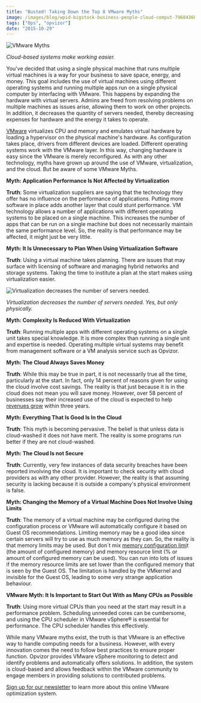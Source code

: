 ```yaml
---
title: "Busted! Taking Down the Top 8 VMware Myths"
image: /images/blog/wpid-bigstock-business-people-cloud-comput-79684360-1.jpg
tags: ["Ops", "opvizor"]
date: "2015-10-29"
---
```


![VMware Myths](/images/blog/wpid-bigstock-business-people-cloud-comput-79684360-1.jpg)

_Cloud-based systems make working easier._

You've decided that using a single physical machine that runs multiple virtual machines is a way for your business to save space, energy, and money. This goal includes the use of virtual machines using different operating systems and running multiple apps run on a single physical computer by interfacing with VMware. This happens by expanding the hardware with virtual servers. Admins are freed from resolving problems on multiple machines as issues arise, allowing them to work on other projects. In addition, it decreases the quantity of servers needed, thereby decreasing expenses for hardware and the energy it takes to operate.

[VMware](http://www.forbes.com/sites/janakirammsv/2015/09/24/five-strategic-acquisitions-that-reshaped-vmware/ "VMware") virtualizes CPU and memory and emulates virtual hardware by loading a hypervisor on the physical machine's hardware. As configuration takes place, drivers from different devices are loaded. Different operating systems work with the VMware layer. In this way, changing hardware is easy since the VMware is merely reconfigured. As with any other technology, myths have grown up around the use of VMware, virtualization, and the cloud. But be aware of some VMware Myths.

**Myth: Application Performance Is Not Affected by Virtualization**

**Truth**: Some virtualization suppliers are saying that the technology they offer has no influence on the performance of applications. Putting more software in place adds another layer that could stunt performance. VM technology allows a number of applications with different operating systems to be placed on a single machine. This increases the number of apps that can be run on a single machine but does not necessarily maintain the same performance level. So, the reality is that performance may be affected, it might just be very little.

**Myth: It Is Unnecessary to Plan When Using Virtualization Software**

**Truth**: Using a virtual machine takes planning. There are issues that may surface with licensing of software and managing hybrid networks and storage systems. Taking the time to institute a plan at the start makes using virtualization easier.

![Virtualization decreases the number of servers needed.](/images/blog/wpid-bigstock-Network-Computer-Server-6256347.jpg)

_Virtualization decreases the number of servers needed. Yes, but only physically._

**Myth: Complexity Is Reduced With Virtualization**

**Truth**: Running multiple apps with different operating systems on a single unit takes special knowledge. It is more complex than running a single unit and expertise is needed. Operating multiple virtual systems may benefit from management software or a VM analysis service such as Opvizor.

**Myth: The Cloud Always Saves Money**

**Truth**: While this may be true in part, it is not necessarily true all the time, particularly at the start. In fact, only 14 percent of reasons given for using the cloud involve cost savings. The reality is that just because it is in the cloud does not mean you will save money. However, over 58 percent of businesses say their increased use of the cloud is expected to help [revenues grow](http://www.forbes.com/sites/thesba/2015/07/08/the-future-of-the-cloud/ "revenues grow ") within three years.

**Myth: Everything That Is Good Is In the Cloud**

**Truth**: This myth is becoming pervasive. The belief is that unless data is cloud-washed it does not have merit. The reality is some programs run better if they are not cloud-washed.

**Myth: The Cloud Is not Secure**

**Truth**: Currently, very few instances of data security breaches have been reported involving the cloud. It is important to check security with cloud providers as with any other provider. However, the reality is that assuming security is lacking because it is outside a company's physical environment is false.

**Myth: Changing the Memory of a Virtual Machine Does Not Involve Using Limits**

**Truth**: The memory of a virtual machine may be configured during the configuration process or VMware will automatically configure it based on Guest OS recommendations. Limiting memory may be a good idea since certain servers will try to use as much memory as they can. So, the reality is that memory limits may be used. But don´t mix [memory configuration limi](https://www.opvizor.com/vm-memory-limit/ "memory configuration limi")t (the amount of configured memory) and memory resource limit (% or amount of configured memory can be used). You can run into lots of issues if the memory resource limits are set lower than the configured memory that is seen by the Guest OS. The limitation is handled by the VMkernel and invisible for the Guest OS, leading to some very strange application behaviour.  

**VMware Myth: It Is Important to Start Out With as Many CPUs as Possible**

**Truth**: Using more virtual CPUs than you need at the start may result in a performance problem. Scheduling unneeded cores can be cumbersome, and using the CPU scheduler in VMware vSphere® is essential for performance. The CPU scheduler handles this effectively.

While many VMware myths exist, the truth is that VMware is an effective way to handle computing needs for a business. However, with every innovation comes the need to follow best practices to ensure proper function. Opvizor provides VMware vSphere monitoring to detect and identify problems and automatically offers solutions. In addition, the system is cloud-based and allows feedback within the VMware community to engage members in providing solutions to contributed problems. 

[Sign up for our newsletter](http://opvizor.us6.list-manage.com/subscribe?u=5e67b89e18341af0e8844b002&id=1e918cd24e "Sign up for our newsletter") to learn more about this online VMware optimization system.
